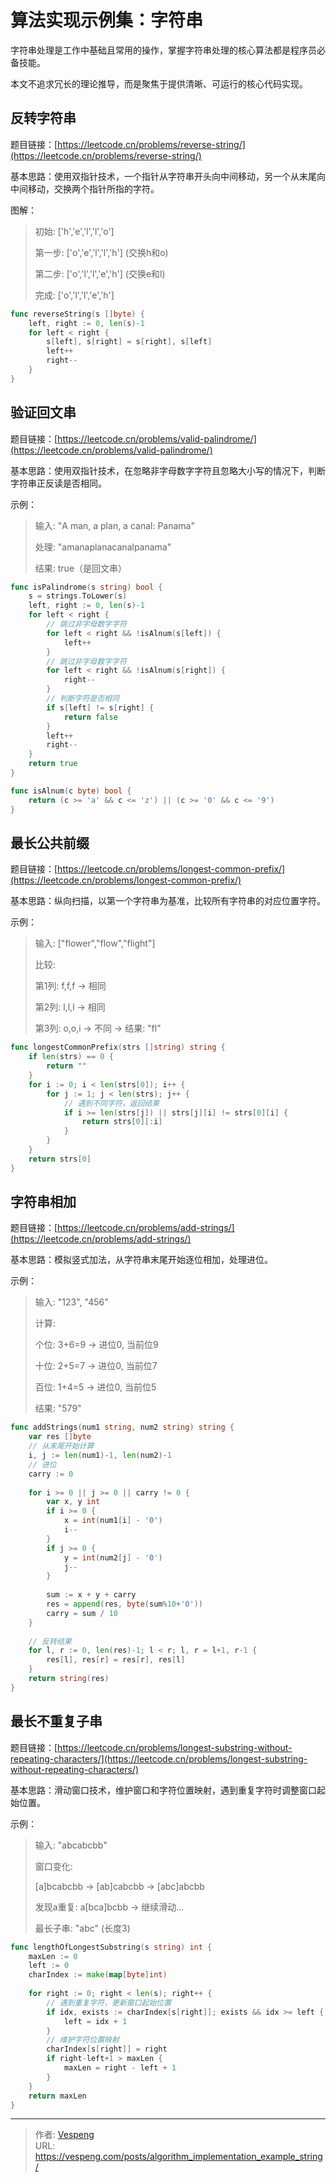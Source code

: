 # 算法实现示例集：字符串


字符串处理是工作中基础且常用的操作，掌握字符串处理的核心算法都是程序员必备技能。

本文不追求冗长的理论推导，而是聚焦于提供清晰、可运行的核心代码实现。
<!--more-->

## 反转字符串

题目链接：[https://leetcode.cn/problems/reverse-string/](https://leetcode.cn/problems/reverse-string/)

基本思路：使用双指针技术，一个指针从字符串开头向中间移动，另一个从末尾向中间移动，交换两个指针所指的字符。

图解：

> 初始: ['h','e','l','l','o']
> 
> 第一步: ['o','e','l','l','h'] (交换h和o)
> 
> 第二步: ['o','l','l','e','h'] (交换e和l)
> 
> 完成: ['o','l','l','e','h']

```go {data-open=true}
func reverseString(s []byte) {
    left, right := 0, len(s)-1
    for left < right {
        s[left], s[right] = s[right], s[left]
        left++
        right--
    }
}
```

## 验证回文串

题目链接：[https://leetcode.cn/problems/valid-palindrome/](https://leetcode.cn/problems/valid-palindrome/)

基本思路：使用双指针技术，在忽略非字母数字字符且忽略大小写的情况下，判断字符串正反读是否相同。

示例：

> 输入: "A man, a plan, a canal: Panama"
> 
> 处理: "amanaplanacanalpanama"
> 
> 结果: true（是回文串）

```go {data-open=true}
func isPalindrome(s string) bool {
    s = strings.ToLower(s)
    left, right := 0, len(s)-1
    for left < right {
		// 跳过非字母数字字符
        for left < right && !isAlnum(s[left]) {
            left++
        }
		// 跳过非字母数字字符
        for left < right && !isAlnum(s[right]) {
            right--
        }
		// 判断字符是否相同
        if s[left] != s[right] {
            return false
        }
        left++
        right--
    }
    return true
}

func isAlnum(c byte) bool {
    return (c >= 'a' && c <= 'z') || (c >= '0' && c <= '9')
}
```

## 最长公共前缀

题目链接：[https://leetcode.cn/problems/longest-common-prefix/](https://leetcode.cn/problems/longest-common-prefix/)

基本思路：纵向扫描，以第一个字符串为基准，比较所有字符串的对应位置字符。

示例：

> 输入: ["flower","flow","flight"]
> 
> 比较:
> 
> 第1列: f,f,f → 相同
> 
> 第2列: l,l,l → 相同  
> 
> 第3列: o,o,i → 不同 → 结果: "fl"

```go {data-open=true}
func longestCommonPrefix(strs []string) string {
    if len(strs) == 0 {
        return ""
    }
    for i := 0; i < len(strs[0]); i++ {
        for j := 1; j < len(strs); j++ {
			// 遇到不同字符，返回结果
            if i >= len(strs[j]) || strs[j][i] != strs[0][i] {
                return strs[0][:i]
            }
        }
    }
    return strs[0]
}
```

## 字符串相加

题目链接：[https://leetcode.cn/problems/add-strings/](https://leetcode.cn/problems/add-strings/)

基本思路：模拟竖式加法，从字符串末尾开始逐位相加，处理进位。

示例：

> 输入: "123", "456"
> 
> 计算:
> 
> 个位: 3+6=9 → 进位0, 当前位9
> 
> 十位: 2+5=7 → 进位0, 当前位7  
> 
> 百位: 1+4=5 → 进位0, 当前位5
> 
> 结果: "579"

```go {data-open=true}
func addStrings(num1 string, num2 string) string {
    var res []byte
	// 从末尾开始计算
    i, j := len(num1)-1, len(num2)-1
	// 进位
    carry := 0
    
    for i >= 0 || j >= 0 || carry != 0 {
        var x, y int
        if i >= 0 {
            x = int(num1[i] - '0')
            i--
        }
        if j >= 0 {
            y = int(num2[j] - '0')
            j--
        }
        
        sum := x + y + carry
        res = append(res, byte(sum%10+'0'))
        carry = sum / 10
    }
    
    // 反转结果
    for l, r := 0, len(res)-1; l < r; l, r = l+1, r-1 {
        res[l], res[r] = res[r], res[l]
    }
    return string(res)
}
```

## 最长不重复子串

题目链接：[https://leetcode.cn/problems/longest-substring-without-repeating-characters/](https://leetcode.cn/problems/longest-substring-without-repeating-characters/)

基本思路：滑动窗口技术，维护窗口和字符位置映射，遇到重复字符时调整窗口起始位置。

示例：

> 输入: "abcabcbb"
> 
> 窗口变化:
> 
> [a]bcabcbb → [ab]cabcbb → [abc]abcbb
> 
> 发现a重复: a[bca]bcbb → 继续滑动...
> 
> 最长子串: "abc" (长度3)

```go {data-open=true}
func lengthOfLongestSubstring(s string) int {
    maxLen := 0
    left := 0
    charIndex := make(map[byte]int)
    
    for right := 0; right < len(s); right++ {
		// 遇到重复字符，更新窗口起始位置
        if idx, exists := charIndex[s[right]]; exists && idx >= left {
            left = idx + 1
        }
		// 维护字符位置映射
        charIndex[s[right]] = right
        if right-left+1 > maxLen {
            maxLen = right - left + 1
        }
    }
    return maxLen
}
```


---

> 作者: [Vespeng](https://github.com/vespeng/)  
> URL: https://vespeng.com/posts/algorithm_implementation_example_string/  


